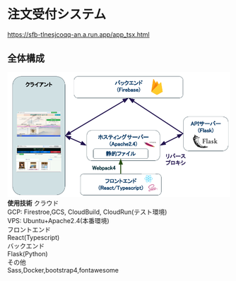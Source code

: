 # 注文受付システム

https://sfb-tlnesjcoqq-an.a.run.app/app_tsx.html
## 全体構成
![1](https://github.com/jSm449g4d/PF_apps/blob/master/assets/sikumi.png)  
**使用技術**
クラウド  
 GCP: Firestroe,GCS, CloudBuild, CloudRun(テスト環境)  
 VPS: Ubuntu+Apache2.4(本番環境)  
フロントエンド  
 React(Typescript)  
バックエンド  
 Flask(Python)  
その他  
 Sass,Docker,bootstrap4,fontawesome
 
